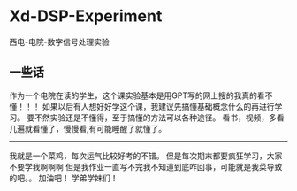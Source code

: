 # Xd-DSP-Experiment
西电-电院-数字信号处理实验
## 一些话
作为一个电院在读的学生，这个课实验基本是用GPT写的网上搜的我真的看不懂！！！
如果以后有人想好好学这个课，我建议先搞懂基础概念什么的再进行学习。
要不然实验还是不懂得，至于搞懂的方法可以各种途径。
看书，视频，多看几遍就看懂了，慢慢看,有可能睡醒了就懂了。

---
我就是一个菜鸡，每次运气比较好考的不错。
但是每次期末都要疯狂学习，大家不要学我啊啊啊
但是我作业一直写不完我不知道到底咋回事，可能就是我菜导致的吧。。
加油吧！
学弟学妹们！
